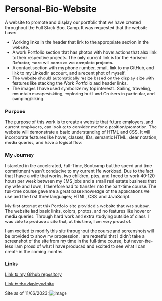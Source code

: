 # Personal-Bio-Website
A website to promote and display our portfolio that we have created throughout the Full Stack Boot Camp. It was requested that the website have:
  - Working links in the header that link to the appropriate section in the website.
  - A work Portfolio section that has photos with hover actions that also link to their respective projects. The only current link is for the Horiseon Refactor, more will come as we 
    complete projects.
  - A contact section with my phone number, email, link to my GitHub, and link to my LinkedIn account, and a recent phot of myself.
  - The website should automatically resize based on the display size with features like stacking the Work Portfolio and header links.
  - The images I have used symbolize my top interests. Sailing, traveling, mountain escapes/skiing, exploring but Land Cruisers in particular, and camping/hiking.

### Purpose 
The purpose of this work is to create a website that future employers, and current employers, can look at to consider me for a position/promotion. The website will demonstrate a basic understanding of HTML and CSS. It will incorporate features like hover, classes, IDs, semantic HTML, clear notation, media queries, and have a logical flow.

### My Journey
I stareted in the accelerated, Full-Time, Bootcamp but the speed and time commitment wasn't conducive to my current life workload. Due to the fact that I have a wife that works, two children, ptes, and I need to work 40-120 hours per week between my EMS jobs and a small real estate business that my wife and I own, I therefore had to transfer into the part-time course. The full-time course gave me a great base knowledge of the applications we use and the first three languages; HTML, CSS, and JavaScript. 

My first attempt at this Portfolio site provided a website that was subpar. The website had basic links, colors, photos, and no features like hover or media queries. Through hard work and extra studying outside of class, I was able to produce a site that, at this time, I am very proud of.

I am excited to modify this site throughout the course and screenshots will be provided to show my progression. I am regretful that I didn't take a screenshot of the site from my time in the full-time course, but never-the-less I am proud of what I have produced and excited to see what I can create in the coming months.

### Links

[Link to my Github repository](https://github.com/anplace/Personal-Bio-Website)

[Link to the deployed site](https://anplace.github.io/Personal-Bio-Website/)

Site as of 11/06/2023:
![image](https://github.com/anplace/Personal-Bio-Website/assets/144726483/a8bd3a5e-1a7e-4b49-87ba-c52806d3b8e4)
